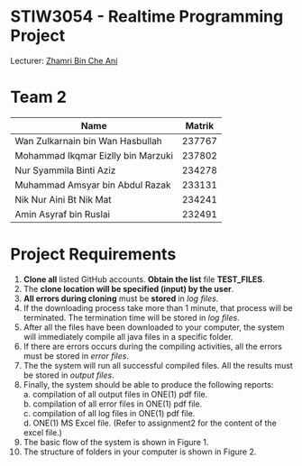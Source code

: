# STIW3054 - Realtime Programming Project

Lecturer: [Zhamri Bin Che Ani](https://github.com/zhamri)

# Team 2

| Name    | Matrik        |
| ------------- | -------------    |
| Wan Zulkarnain bin Wan Hasbullah | 237767 |
| Mohammad Ikqmar Eizlly bin Marzuki | 237802 |
| Nur Syammila Binti Aziz | 234278 |
| Muhammad Amsyar bin Abdul Razak| 233131 | 
| Nik Nur Aini Bt Nik Mat | 234241 |
| Amin Asyraf bin Ruslai | 232491 |


# Project Requirements

1. **Clone all** listed GitHub accounts. **Obtain the list** file **TEST_FILES**.
2. The **clone location will be specified (input) by the user**.
3. **All errors during cloning** must be **stored** in *log files*.
4. If the downloading process take more than 1 minute, that process will be terminated. The termination time will be stored in *log files*.
5. After all the files have been downloaded to your computer, the system will immediately compile all java files in a specific folder.
6. If there are errors occurs during the compiling activities, all the errors must be stored in *error files*.
7. The the system will run all successful compiled files. All the results must be stored in *output files*.
8. Finally, the system should be able to produce the following reports:  
   a. compilation of all output files in ONE(1) pdf file.  
   b. compilation of all error files in ONE(1) pdf file.  
   c. compilation of all log files in ONE(1) pdf file.  
   d. ONE(1) MS Excel file. (Refer to assignment2 for the content of the excel file.)  
9. The basic flow of the system is shown in Figure 1.
10. The structure of folders in your computer is shown in Figure 2.
